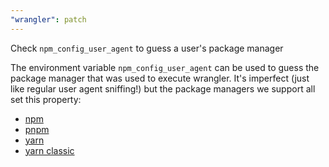 ```yaml
---
"wrangler": patch
---
```


Check `npm_config_user_agent` to guess a user's package manager

The environment variable `npm_config_user_agent` can be used to guess the package manager
that was used to execute wrangler. It's imperfect (just like regular user agent sniffing!)
but the package managers we support all set this property:

- [npm](https://github.com/npm/cli/blob/1415b4bdeeaabb6e0ba12b6b1b0cc56502bd64ab/lib/utils/config/definitions.js#L1945-L1979)
- [pnpm](https://github.com/pnpm/pnpm/blob/cd4f9341e966eb8b411462b48ff0c0612e0a51a7/packages/plugin-commands-script-runners/src/makeEnv.ts#L14)
- [yarn](https://yarnpkg.com/advanced/lifecycle-scripts#environment-variables)
- [yarn classic](https://github.com/yarnpkg/yarn/pull/4330)
